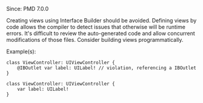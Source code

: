 Since: PMD 7.0.0

Creating views using Interface Builder should be avoided.
            Defining views by code allows the compiler to detect issues that otherwise will be runtime errors.
            It's difficult to review the auto-generated code and allow concurrent modifications of those files.
            Consider building views programmatically.

Example(s):
```
class ViewController: UIViewController {
    @IBOutlet var label: UILabel! // violation, referencing a IBOutlet
}

class ViewController: UIViewController {
    var label: UILabel!
}
```

